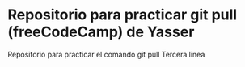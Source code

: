 # Repositorio para practicar git pull (freeCodeCamp) de Yasser

Repositorio para practicar el comando git pull
Tercera linea
